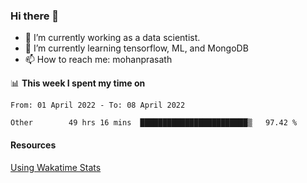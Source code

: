 ### Hi there 👋

- 🔭 I’m currently working as a data scientist.
- 🌱 I’m currently learning tensorflow, ML, and MongoDB
- 📫 How to reach me: mohanprasath

📊 **This week I spent my time on**
<!--START_SECTION:waka-->

```text
From: 01 April 2022 - To: 08 April 2022

Other        49 hrs 16 mins  ████████████████████████▒   97.42 %
```

<!--END_SECTION:waka-->

#### Resources
[Using Wakatime Stats](https://github.com/marketplace/actions/waka-readme)
